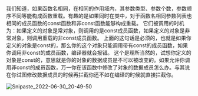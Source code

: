 ```

```

我们知道，如果函数名相同，在相同的作用域内，其参数类型、参数个数，参数顺序不同等能构成函数重载。有趣的是如果同时在类中，对于函数名相同参数列表也相同的成员函数的const函数和非const函数能够构成重载。
它们被调用的时机为：如果定义的对象是常对象，则调用的是const成员函数，如果定义的对象是非常对象，则调用重载的非const成员函数。
上面的这句话是必须的，也就是如果你定义的对象是const的，那么你的这个对象只能调用带有const的成员函数，如果你调用非const的成员函数，编译器就会报错。
这个是理所当然的，试想你定义的对象是const的，意思就是你的对象的数据成员是不可以被改变的。如果允许你调用非const的成员函数，万一你在该函数中修改了对象的数据成员怎么办。与其说在你试图修改数据成员的时候再拦截你还不如在编译的时候就直接拦截你。





![Snipaste_2022-06-30_20-49-50](D:\路径不动的文件\图片\侯捷\Snipaste_2022-06-30_20-49-50.png)